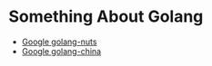 # Something About Golang

- [Google golang-nuts](https://groups.google.com/forum/#!forum/golang-nuts)
- [Google golang-china](https://groups.google.com/forum/#!forum/golang-china)

